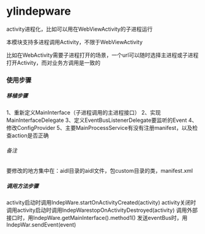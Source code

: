 # ylindepware

activity进程化，比如可以用在WebViewActivity的子进程运行


本模块支持多进程调用Activity，不限于WebViewActivity

比如在WebActivity需要子进程打开的场景，一个url可以随时选择主进程或子进程打开Activity，而对业务方调用是一致的

### 使用步骤

##### 移植步骤

1、重新定义MainInterface（子进程调用的主进程接口）
2、实现MainInterfaceDelegate
3、定义EventBusListenerDelegate要监听的Event
4、修改ConfigProvider
5、主要MainProcessService有没有注册manifest，以及检查action是否正确

###### 备注

要修改的地方集中在：aidl目录的aidl文件，包custom目录的类，manifest.xml

##### 调用方法步骤

activity启动时调用IndepWare.startOnActivityCreated(activity)
activity关闭时调用activity启动时调用IndepWarestopOnActivityDestroyed(activity)
调用外部接口时，用IndepWare.getMainInterface().method1()
发送eventBus时，用IndepWar.sendEvent(event)

